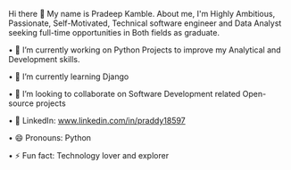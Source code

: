 Hi there 👋
My name is Pradeep Kamble. About me, I'm Highly Ambitious, Passionate, Self-Motivated, Technical software engineer and Data Analyst seeking full-time opportunities in Both    fields as graduate.

•	🔭 I’m currently working on Python Projects to improve my Analytical and Development skills.

•	🌱 I’m currently learning Django

•	👯 I’m looking to collaborate on Software Development related Open-source projects

•	💼 LinkedIn: www.linkedin.com/in/praddy18597

•	😄 Pronouns: Python

•	⚡ Fun fact: Technology lover and explorer


